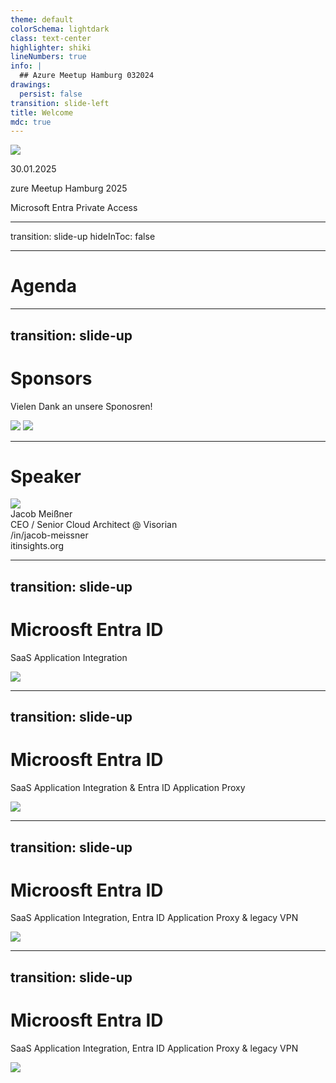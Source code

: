 ```yaml
---
theme: default
colorSchema: lightdark
class: text-center
highlighter: shiki
lineNumbers: true
info: |
  ## Azure Meetup Hamburg 032024
drawings:
  persist: false
transition: slide-left
title: Welcome
mdc: true
---
```


<img src="/Azure_Meetup.png" class="absolute top-15 right-30 w-60 rounded" />
<div class="absolute left-20 pt-1 w-140 text-left">
  <p><ph:users-four class="inlinetext-yellow-500"/> 30.01.2025</p>
  <span @click="$slidev.nav.next" class="text-5xl font-semibold rounded cursor-pointer text-gray-805">
     <logos:microsoft-azure class="inline text-yellow-500"/>zure Meetup  Hamburg 2025 
  </span>
  <p>  Microsoft Entra Private Access </p>
</div>

---
transition: slide-up
hideInToc: false

---

# Agenda

<Toc />

---
transition: slide-up
---

# Sponsors

Vielen Dank an unsere Sponosren!

<div class="flex flex-col gap-4">
  <img class="transform scale-50" src="/qbeyond.png" />
  <img class="transform scale-50" src="/vsrn.png"  />
</div>

---

# Speaker 

<div class="flex space-x-10 justify-center">
    <div class="flex flex-col items-center border-2 rounded-4 p-2 w-80">
    <div>
     <img src="/jmeissner.jpg" class="h-40 w-40 rounded-full filter grayscale" />
    </div>
    <div class="mt-2 flex flex-col space-y-2 text-center">
      <div class="font-bold text-xl">Jacob Meißner</div>
      <div>CEO / Senior Cloud Architect @ Visorian</div>
      <div><ion-logo-linkedin class="inline mr-2" />/in/jacob-meissner</div>
      <div><ion-ios-paper class="inline mr-2" />itinsights.org</div>
    </div>
  </div>

</div>

---
transition: slide-up
---

# Microosft Entra ID
SaaS Application Integration

<img src="/Entra-ID-SaaS.png" class="mx-auto w-full rounded" />

---
transition: slide-up
---

# Microosft Entra ID
SaaS Application Integration & Entra ID Application Proxy

<img src="/Entra-ID-SaaS-APPProxy.png" class="mx-auto w-full rounded" />

---
transition: slide-up
---

# Microosft Entra ID
SaaS Application Integration, Entra ID Application Proxy & legacy VPN

<img src="/EntraID-VPN5.png" class="mx-auto w-full rounded" />

---
transition: slide-up
---

# Microosft Entra ID
SaaS Application Integration, Entra ID Application Proxy & legacy VPN

<img src="/ENTRA-PA3.png" class="mx-auto w-full rounded" />

